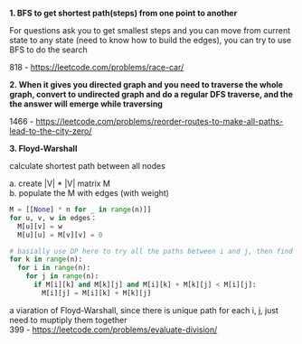 **1. BFS to get shortest path(steps) from one point to another**

For questions ask you to get smallest steps and you can move from current state to any state (need to know how to build the edges), you can try to use BFS to do the search

818 - https://leetcode.com/problems/race-car/

**2. When it gives you directed graph and you need to traverse the whole graph, convert to undirected graph and do a regular DFS traverse, and the the answer will emerge while traversing**

1466 - https://leetcode.com/problems/reorder-routes-to-make-all-paths-lead-to-the-city-zero/

**3. Floyd-Warshall**

calculate shortest path between all nodes

a. create |V| * |V| matrix M  
b. populate the M with edges (with weight)
```python
M = [[None] * n for _ in range(n)]]
for u, v, w in edges：
  M[u][v] = w
  M[u][u] = M[v][v] = 0

# basially use DP here to try all the paths between i and j, then find the shortest one among them
for k in range(n):
  for i in range(n):
    for j in range(n):
      if M[i][k] and M[k][j] and M[i][k] + M[k][j] < M[i][j]:
        M[i][j] = M[i][k] + M[k][j]
```
a viaration of Floyd-Warshall, since there is unique path for each i, j, just need to muptiply them together  
399 - https://leetcode.com/problems/evaluate-division/

